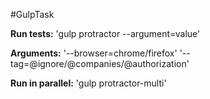 #GulpTask

__Run tests:__
'gulp protractor --argument=value'

__Arguments:__
'--browser=chrome/firefox'
'--tag=@ignore/@companies/@authorization'

__Run in parallel:__
'gulp protractor-multi'
